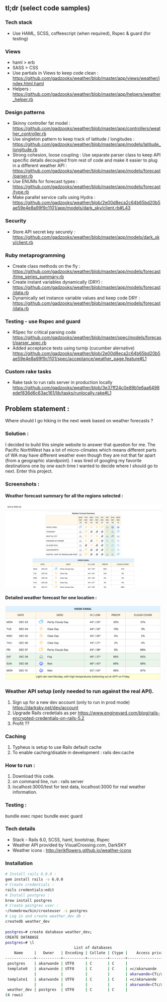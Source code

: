 ## tl;dr (select code samples)
### Tech stack
- Use HAML, SCSS, coffeescript (when required), Rspec & guard (for testing)
### Views
- haml > erb
- SASS > CSS
- Use partials in Views to keep code clean : https://github.com/gadzooks/weather/blob/master/app/views/weather/index.html.haml
- Helpers  : https://github.com/gadzooks/weather/blob/master/app/helpers/weather_helper.rb

### Design patterns
- Skinny controller fat model : https://github.com/gadzooks/weather/blob/master/app/controllers/weather_controller.rb
- Use singleton pattern to keep track of latitude / longitudes : https://github.com/gadzooks/weather/blob/master/app/models/latitude_longitude.rb
- Strong cohesion, loose coupling : Use separate parser class to keep API specific details decoupled from rest of code and make it easier to plug in a different weather API :
https://github.com/gadzooks/weather/blob/master/app/models/forecast/parser.rb
- Use ENUMs for forecast types : https://github.com/gadzooks/weather/blob/master/app/models/forecast/type.rb
- Make parallel service calls using Hydra : https://github.com/gadzooks/weather/blob/2e00d8eca2c64b65bd20b5ae59e4e8a99f9c1101/app/models/dark_sky/client.rb#L43

### Security
- Store API secret key securely : https://github.com/gadzooks/weather/blob/master/app/models/dark_sky/client.rb

### Ruby metaprogramming
- Create class methods on the fly : https://github.com/gadzooks/weather/blob/master/app/models/forecast/time_series_summary.rb
- Create instant variables dynamically (DRY) : https://github.com/gadzooks/weather/blob/master/app/models/forecast/data.rb
- Dynamically set instance variable values and keep code DRY : https://github.com/gadzooks/weather/blob/master/app/models/forecast/data.rb

### Testing - use Rspec and guard
- RSpec for critical parsing code
https://github.com/gadzooks/weather/blob/master/spec/models/forecast/parser_spec.rb
- Added acceptance tests using turnip (cucumber alernative) 
https://github.com/gadzooks/weather/blob/2e00d8eca2c64b65bd20b5ae59e4e8a99f9c1101/spec/acceptance/weather_page.feature#L1

### Custom rake tasks
- Rake task to run rails server in production locally 
https://github.com/gadzooks/weather/blob/3e37ff24c0e89b1e6aa6498edef836d6c63ac161/lib/tasks/runlocally.rake#L1

## Problem statement :
Where should I go hiking in the next week based on weather forecasts ?

### Solution :
I decided to build this simple website to answer that question for me. The Pacific NorthWest has a lot of micro-climates which means different parts of WA may have different weather even though they are not that far apart (from a geographic standpoint). I was tired of googling my favorite destinations one by one each time I wanted to decide where I should go to next. Enter this project.

### Screenshots :
#### Weather forecast summary for all the regions selected :
![Alt text](https://github.com/gadzooks/weather/blob/master/public/Weather-page-summary-table.png?raw=true "Weather forecast summary table")
#### Detailed weather forecast for one location :
![Alt text](https://github.com/gadzooks/weather/blob/master/public/Weather-detailed.png?raw=true "Detailed forecasat for one location")

### Weather API setup (only needed to run against the real API).
1) Sign up for a new dev account (only to run in prod mode) https://darksky.net/dev/account
2) Upgrade Rails credetials as per https://www.engineyard.com/blog/rails-encrypted-credentials-on-rails-5.2
3) Profit ??

### Caching
1) Typheus is setup to use Rails default cache
2) To enable caching/disable in development : rails dev:cache

### How to run :
1) Download this code.
2) on command line, run : rails server
3) localhost:3000/test for test data, localhost:3000 for real weather information.

### Testing :
bundle exec rspec
bundle exec guard

### Tech details
* Stack - Rails 6.0, SCSS, haml, bootstrap, Rspec
* Weather API provided by VisualCrossing.com, DarkSKY
* Weather icons : http://erikflowers.github.io/weather-icons

### Installation
```sh
# Install rails 6.0.0 : 
gem install rails -v 6.0.0
# Create credentials : 
rails credentials:edit
# Install postgres : 
brew install postgres
# Create postgres user : 
~/homebrew/bin/createuser -s postgres
# Log in and create weather_dev db : 
createdb weather_dev

postgres=# create database weather_dev;
CREATE DATABASE
postgres=# \l
                               List of databases
    Name     |   Owner   | Encoding | Collate | Ctype |    Access privileges
-------------+-----------+----------+---------+-------+-------------------------
 postgres    | akarwande | UTF8     | C       | C     |
 template0   | akarwande | UTF8     | C       | C     | =c/akarwande           +
             |           |          |         |       | akarwande=CTc/akarwande
 template1   | akarwande | UTF8     | C       | C     | =c/akarwande           +
             |           |          |         |       | akarwande=CTc/akarwande
 weather_dev | postgres  | UTF8     | C       | C     |
(4 rows)
```
